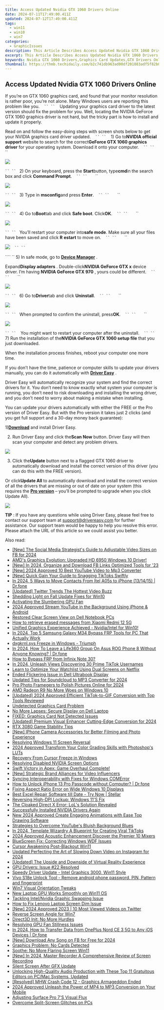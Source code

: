 ```yaml
---
title: Access Updated Nvidia GTX 1060 Drivers Online
date: 2024-07-11T17:49:00.411Z
updated: 2024-07-12T17:49:00.411Z
tags:
  - win11
  - win10
  - win7
categories:
  - GraphicIssues
description: This Article Describes Access Updated Nvidia GTX 1060 Drivers Online
excerpt: This Article Describes Access Updated Nvidia GTX 1060 Drivers Online
keywords: Nvidia GTX 1060 Drivers,Graphics Card Updates,GTX Drivers Online Download,Nvidia Graphics Driver,GTX 1060 Software Update,Latest GPU Drivers,Online Graphics Card Drivers Download
thumbnail: https://thmb.techidaily.com/b2c741db963ad00df201883adf5f82b0b65621c38ea9e6dfe43b98273ae04085.jpg
---
```


## Access Updated Nvidia GTX 1060 Drivers Online

 If you’re on GTX 1060 graphics card, and found that your monitor resolution is rather poor, you’re not alone. Many Windows users are reporting this problem like you.
```` ```` ```` ``
`` ```` ```` ```` Updating your graphics card driver to the latest version should fix the problem for you. Well, locating the NVIDIA GeForce GTX 1060 graphics driver is not hard, but the tricky part is how to install and update it properly.

 Read on and follow the easy-doing steps with screen shots below to get your NVIDIA graphics card driver updated.
```` ```` ```` ``
`` ```` ```` ```` 1) Go to**NVIDIA official support** website to search for the correct**GeForce GTX 1060 graphics driver** for your operating system. Download it onto your computer.
```` ```` ```` ``
`` ```` ```` ```` ```` ```` ``

![](https://images.drivereasy.com/wp-content/uploads/2016/10/geforce-gtx-1060-graphics-driver.jpg)

```` ``
`` ```` ```` ````2) On your keyboard, press the **Start**button, type**cmd**in the search box and click **Command Prompt**.
```` ```` ```` ``
`` ```` ```` ```` ```` ```` ``

![](https://images.drivereasy.com/wp-content/uploads/2016/10/command-prompt-cmd.png)

```` ``
`` ```` ```` ````3) Type in **msconfig**and press **Enter**.
```` ```` ```` ``
`` ```` ```` ```` ```` ```` ``

![](https://images.drivereasy.com/wp-content/uploads/2016/10/msconfig.jpg)

```` ``
`` ```` ```` ````4) Go to**Boot**tab and click **Safe boot**. Click**OK**.
```` ```` ```` ``
`` ```` ```` ```` ```` ```` ``

![](https://images.drivereasy.com/wp-content/uploads/2016/10/system-configuration-safe-boot.jpg)

```` ``
`` ```` ```` ````You’ll restart your computer into**safe mode**. Make sure all your files have been saved and click **R** **estart** to move on.
```` ```` ```` ``
`` ```` ```` ```` ```` ```` ``

![](https://images.drivereasy.com/wp-content/uploads/2016/10/system-configuration-restart.png)
```` ```` ```` ``
`` ```` ```` ````

```` `` 5) In safe mode, go to [**Device Manager**](https://tools.techidaily.com/drivereasy/download/) .

 Expand**Display adapters** . Double-click**NVIDIA GeForce GTX x** device driver. I’m having **NVIDIA GeForce GTX 970** , yours could be different.
```` ```` ```` ``
`` ```` ```` ```` ```` ```` ``

![](https://images.drivereasy.com/wp-content/uploads/2016/10/nvidia-geforce-gtx-x.jpg)

```` ``
`` ```` ```` ````6) Go to**Driver**tab and click **Uninstall**.
```` ```` ```` ``
`` ```` ```` ```` ```` ```` ``

![](https://images.drivereasy.com/wp-content/uploads/2016/10/uninstall-nvidia-geforce-gtx-driver.png)

```` ``
`` ```` ```` ````When prompted to confirm the uninstall, press**OK**.
```` ```` ```` ``
`` ```` ```` ```` ```` ```` ``

![](https://images.drivereasy.com/wp-content/uploads/2016/10/confrim-device-uninstall.png)

```` ``
`` ```` ```` ```` You might want to restart your computer after the uninstall.
```` ```` ```` ``
`` ```` ```` ```` 7) Run the installation of the**NVIDIA GeForce GTX 1060 setup file** that you just downloaded.

 When the installation process finishes, reboot your computer one more time.

 If you don’t have the time, patience or computer skills to update your drivers manually, you can do it automatically with [**Driver Easy**](https://tools.techidaily.com/drivereasy/download/) .

 Driver Easy will automatically recognize your system and find the correct drivers for it. You don’t need to know exactly what system your computer is running, you don’t need to risk downloading and installing the wrong driver, and you don’t need to worry about making a mistake when installing.

 You can update your drivers automatically with either the FREE or the Pro version of Driver Easy. But with the Pro version it takes just 2 clicks (and you get full support and a 30-day money back guarantee):

 1)[**Download**](https://tools.techidaily.com/drivereasy/download/) and install Driver Easy.

 2) Run Driver Easy and click the**Scan Now** button. Driver Easy will then scan your computer and detect any problem drivers.

![](https://images.drivereasy.com/wp-content/uploads/2017/04/img_58e5f35249bf7.png)

 3) Click the**Update** button next to a flagged GTX 1060 driver to automatically download and install the correct version of this driver (you can do this with the FREE version).

 Or click**Update All** to automatically download and install the correct version of all the drivers that are missing or out of date on your system (this requires the [**Pro version**](https://tools.techidaily.com/drivereasy/download/) – you’ll be prompted to upgrade when you click Update All).

![](https://images.drivereasy.com/wp-content/uploads/2017/04/img_58e5f46880945.jpg)

**TIP** : If you have any questions while using Driver Easy, please feel free to contact our support team at [support@drivereasy.com](https://tools.techidaily.com/drivereasy/download/) for further assistance. Our support team would be happy to help you resolve this error. Please attach the URL of this article so we could assist you better.

<ins class="adsbygoogle"
     style="display:block"
     data-ad-format="autorelaxed"
     data-ad-client="ca-pub-7571918770474297"
     data-ad-slot="1223367746"></ins>



<ins class="adsbygoogle"
     style="display:block"
     data-ad-client="ca-pub-7571918770474297"
     data-ad-slot="8358498916"
     data-ad-format="auto"
     data-full-width-responsive="true"></ins>



<span class="atpl-alsoreadstyle">Also read:</span>
<div><ul>
<li><a href="https://facebook-video-content.techidaily.com/new-the-social-media-strategists-guide-to-adjustable-video-sizes-on-fb-for-2024/"><u>[New] The Social Media Strategist's Guide to Adjustable Video Sizes on FB for 2024</u></a></li>
<li><a href="https://graphic-issues.techidaily.com/1719818172681-amds-graphics-evolution-upgraded-hd-6950-windows-10-driver/"><u>AMD's Graphics Evolution: Upgraded HD 6950 Windows 10 Driver!</u></a></li>
<li><a href="https://facebook-video-content.techidaily.com/new-in-2024-organize-and-download-fb-links-optimized-tools-for-23/"><u>[New] In 2024, Organize and Download FB Links  Optimized Tools for '23</u></a></li>
<li><a href="https://youtube-web.techidaily.com/024-approved-10-best-youtube-video-to-mp3-converter/"><u>[New] 2024 Approved  10 Best YouTube Video to Mp3 Converter</u></a></li>
<li><a href="https://tiktok-videos.techidaily.com/new-quick-gain-your-guide-to-snagging-tiktoks-swiftly/"><u>[New] Quick Gain  Your Guide to Snagging TikToks Swiftly</u></a></li>
<li><a href="https://android-transfer.techidaily.com/in-2024-5-ways-to-move-contacts-from-itel-a05s-to-iphone-131415-drfone-by-drfone-transfer-from-android-transfer-from-android/"><u>In 2024, 5 Ways to Move Contacts From Itel A05s to iPhone (13/14/15) | Dr.fone</u></a></li>
<li><a href="https://twitter-videos.techidaily.com/updated-twitter-trends-the-hottest-video-buzz/"><u>[Updated] Twitter Trends  The Hottest Video Buzz</u></a></li>
<li><a href="https://graphic-issues.techidaily.com/shedding-light-on-fall-update-fixes-for-win10/"><u>Shedding Light on Fall Update Fixes for Win10</u></a></li>
<li><a href="https://graphic-issues.techidaily.com/activating-the-slumbering-gpu-fan/"><u>Activating the Slumbering GPU Fan</u></a></li>
<li><a href="https://youtube-stream.techidaily.com/2024-approved-stream-youtube-in-the-background-using-iphone-and-android/"><u>2024 Approved  Stream YouTube in the Background Using iPhone & Android</u></a></li>
<li><a href="https://graphic-issues.techidaily.com/restored-clear-screen-view-on-dell-notebook-pcs/"><u>Restored Clear Screen View on Dell Notebook PCs</u></a></li>
<li><a href="https://blog-min.techidaily.com/how-to-retrieve-erased-messages-from-xiaomi-redmi-12-5g-by-fonelab-android-recover-messages/"><u>How to retrieve erased messages from Xiaomi Redmi 12 5G</u></a></li>
<li><a href="https://graphic-issues.techidaily.com/1719817977189-unified-graphics-experience-achieved-nvidiaintel-for-win10/"><u>Unified Graphics Experience Achieved - Nvidia/Intel for Win10!</u></a></li>
<li><a href="https://android-frp.techidaily.com/in-2024-top-5-samsung-galaxy-m34-bypass-frp-tools-for-pc-that-actually-work-by-drfone-android/"><u>In 2024, Top 5 Samsung Galaxy M34 Bypass FRP Tools for PC That Actually Work</u></a></li>
<li><a href="https://graphic-issues.techidaily.com/dxgkrnlsys-freeze-in-windows-triumph/"><u>dxgkrnl.sys Freeze in Windows - Triumph</u></a></li>
<li><a href="https://location-social.techidaily.com/in-2024-how-to-leave-a-life360-group-on-asus-rog-phone-8-without-anyone-knowing-drfone-by-drfone-virtual-android/"><u>In 2024, How To Leave a Life360 Group On Asus ROG Phone 8 Without Anyone Knowing? | Dr.fone</u></a></li>
<li><a href="https://bypass-frp.techidaily.com/how-to-bypass-frp-from-infinix-note-30-by-drfone-android/"><u>How to Bypass FRP from Infinix Note 30?</u></a></li>
<li><a href="https://tiktok-clips.techidaily.com/in-2024-unleash-views-discovering-30-prime-tiktok-usernames/"><u>In 2024, Unleash Views  Discovering 30 Prime TikTok Usernames</u></a></li>
<li><a href="https://vp-tips.techidaily.com/learn-to-optimize-your-watchlist-using-dual-screens-on-netflix/"><u>Learn to Optimize Your Watchlist Using Dual Screens on Netflix</u></a></li>
<li><a href="https://graphic-issues.techidaily.com/ended-flickering-issue-in-dell-ultrabook-display/"><u>Ended Flickering Issue in Dell Ultrabook Display</u></a></li>
<li><a href="https://smart-video-editing.techidaily.com/updated-tips-for-soundcloud-to-mp3-converter-for-2024/"><u>Updated Tips for Soundcloud to MP3 Converter for 2024</u></a></li>
<li><a href="https://extra-approaches.techidaily.com/pro-photo-framegers-to-polish-pictures-online-for-2024/"><u>Pro Photo Framegers to Polish Pictures Online for 2024</u></a></li>
<li><a href="https://graphic-issues.techidaily.com/amd-radeon-r9-no-more-woes-on-windows-10/"><u>AMD Radeon R9 No More Woes on Windows 10</u></a></li>
<li><a href="https://tiktok-video-recordings.techidaily.com/updated-2024-approved-efficient-tiktok-to-gif-conversion-with-top-tools-reviewed/"><u>[Updated] 2024 Approved  Efficient TikTok-to-GIF Conversion with Top Tools Reviewed</u></a></li>
<li><a href="https://graphic-issues.techidaily.com/undetected-graphics-card-problem/"><u>Undetected Graphics Card Problem</u></a></li>
<li><a href="https://graphic-issues.techidaily.com/no-more-lapses-secure-display-on-dell-laptop/"><u>No More Lapses: Secure Display on Dell Laptop</u></a></li>
<li><a href="https://graphic-issues.techidaily.com/fixed-graphics-card-not-detected-issues/"><u>FIXED: Graphics Card Not Detected Issues</u></a></li>
<li><a href="https://fox-blue.techidaily.com/updated-premium-visual-enhancer-cutting-edge-conversion-for-2024/"><u>[Updated] Premium Visual Enhancer  Cutting-Edge Conversion for 2024</u></a></li>
<li><a href="https://graphic-issues.techidaily.com/rtx-3080-game-stability-tips/"><u>RTX 3080 Game Stability Tips</u></a></li>
<li><a href="https://extra-skills.techidaily.com/new-iphone-camera-accessories-for-better-filming-and-photo-experience/"><u>[New] IPhone Camera Accessories for Better Filming and Photo Experience</u></a></li>
<li><a href="https://graphic-issues.techidaily.com/resolving-windows-11-screen-reversal/"><u>Resolving Windows 11 Screen Reversal</u></a></li>
<li><a href="https://some-guidance.techidaily.com/2024-approved-transform-your-color-grading-skills-with-photoshops-luts/"><u>2024 Approved  Transform Your Color Grading Skills with Photoshop's LUTs</u></a></li>
<li><a href="https://graphic-issues.techidaily.com/recovery-from-cursor-freeze-in-windows/"><u>Recovery From Cursor Freeze in Windows</u></a></li>
<li><a href="https://graphic-issues.techidaily.com/resolving-disabled-nvidia-screen-options/"><u>Resolving Disabled NVIDIA Screen Options</u></a></li>
<li><a href="https://graphic-issues.techidaily.com/swift-victory-in-apex-game-overhaul-complete/"><u>Swift Victory in Apex: Game Overhaul Complete!</u></a></li>
<li><a href="https://extra-skills.techidaily.com/new-strategic-brand-alliances-for-video-influencers/"><u>[New] Strategic Brand Alliances for Video Influencers</u></a></li>
<li><a href="https://graphic-issues.techidaily.com/syncing-interoperability-with-fixes-for-windows-comerror/"><u>Syncing Interoperability with Fixes for Windows COMError</u></a></li>
<li><a href="https://iphone-unlock.techidaily.com/how-to-unlock-iphone-13-pro-passcode-without-computer-drfone-by-drfone-ios/"><u>How to Unlock iPhone 13 Pro Passcode without Computer? | Dr.fone</u></a></li>
<li><a href="https://graphic-issues.techidaily.com/fixing-aspect-ratio-error-on-wide-windows-10-displays/"><u>Fixing Aspect Ratio Error on Wide Windows 10 Displays</u></a></li>
<li><a href="https://phone-solutions.techidaily.com/best-excel-repair-software-till-date-try-now-stellar-by-stellar-guide/"><u>Best Excel Repair Software till Date - Try Now | Stellar</u></a></li>
<li><a href="https://graphic-issues.techidaily.com/reversing-high-dpi-lockup-windows-11s-fix/"><u>Reversing High-DPI Lockup: Windows 11'S Fix</u></a></li>
<li><a href="https://graphic-issues.techidaily.com/the-cloaked-direct-x-error-lols-solution-revealed/"><u>The Cloaked Direct X Error: LoL's Solution Revealed</u></a></li>
<li><a href="https://graphic-issues.techidaily.com/successfully-installed-nvidia-drivers-again/"><u>Successfully Installed NVIDIA Drivers Again</u></a></li>
<li><a href="https://ai-video-apps.techidaily.com/new-2024-approved-create-engaging-animations-with-ease-top-drawing-software/"><u>New 2024 Approved Create Engaging Animations with Ease Top Drawing Software</u></a></li>
<li><a href="https://graphic-issues.techidaily.com/strategies-to-overcome-youtubes-bluish-background-blues/"><u>Strategies to Overcome YouTube's Bluish Background Blues</u></a></li>
<li><a href="https://tiktok-video-recordings.techidaily.com/in-2024-template-wizardry-a-blueprint-for-creating-viral-tiktoks/"><u>In 2024, Template Wizardry  A Blueprint for Creating Viral TikToks</u></a></li>
<li><a href="https://extra-hints.techidaily.com/2024-approved-acoustic-enhancement-discover-the-premier-10-mixers/"><u>2024 Approved  Acoustic Enhancement  Discover the Premier 10 Mixers</u></a></li>
<li><a href="https://graphic-issues.techidaily.com/bluescreen-fix-correcting-windows-wdf-issues/"><u>BlueScreen Fix: Correcting Windows WDF Issues</u></a></li>
<li><a href="https://graphic-issues.techidaily.com/cursor-awakening-post-blackout-win11/"><u>Cursor Awakening Post-Blackout Win11</u></a></li>
<li><a href="https://ai-video-editing.techidaily.com/updated-perfecting-the-art-of-slowing-down-video-on-instagram-for-2024/"><u>Updated Perfecting the Art of Slowing Down Video on Instagram for 2024</u></a></li>
<li><a href="https://some-guidance.techidaily.com/updated-the-upside-and-downside-of-virtual-reality-experience/"><u>[Updated] The Upside and Downside of Virtual Reality Experience</u></a></li>
<li><a href="https://graphic-issues.techidaily.com/gpu-drivers-issue-22-resolved/"><u>GPU Drivers: Issue #22 Resolved</u></a></li>
<li><a href="https://graphic-issues.techidaily.com/speedy-driver-update-intel-graphics-3000-win11-style/"><u>Speedy Driver Update - Intel Graphics 3000, Win11 Style</u></a></li>
<li><a href="https://techidaily.com/vivo-s18e-unlock-tool-remove-android-phone-password-pin-pattern-and-fingerprint-by-drfone-android-unlock-android-unlock/"><u>Vivo S18e Unlock Tool - Remove android phone password, PIN, Pattern and fingerprint</u></a></li>
<li><a href="https://graphic-issues.techidaily.com/win7-visual-orientation-tweaks/"><u>Win7 Visual Orientation Tweaks</u></a></li>
<li><a href="https://graphic-issues.techidaily.com/new-laptop-gpu-works-smoothly-on-win11-os/"><u>New Laptop GPU Works Smoothly on Win11 OS</u></a></li>
<li><a href="https://graphic-issues.techidaily.com/tackling-intelnvidia-graphic-swapping-issue/"><u>Tackling Intel/Nvidia Graphic Swapping Issue</u></a></li>
<li><a href="https://graphic-issues.techidaily.com/how-to-fix-lenovo-laptop-screen-dim-issue/"><u>How to Fix Lenovo Laptop Screen Dim Issue</u></a></li>
<li><a href="https://twitter-clips.techidaily.com/new-2024-approved-2023-10-most-viewed-videos-on-twitter/"><u>[New] 2024 Approved  2023 | 10 Most Viewed Videos on Twitter</u></a></li>
<li><a href="https://graphic-issues.techidaily.com/reverse-screen-angle-for-win7/"><u>Reverse Screen Angle for Win7</u></a></li>
<li><a href="https://graphic-issues.techidaily.com/direct3d-init-no-more-hurdles/"><u>Direct3D Init: No More Hurdles</u></a></li>
<li><a href="https://graphic-issues.techidaily.com/resolving-gpu-fan-stillness-issues/"><u>Resolving GPU Fan Stillness Issues</u></a></li>
<li><a href="https://android-transfer.techidaily.com/in-2024-how-to-transfer-data-from-oneplus-nord-ce-3-5g-to-any-ios-devices-drfone-by-drfone-transfer-from-android-transfer-from-android/"><u>In 2024, How to Transfer Data from OnePlus Nord CE 3 5G to Any iOS Devices | Dr.fone</u></a></li>
<li><a href="https://facebook-video-recording.techidaily.com/new-download-any-song-on-fb-for-free-for-2024/"><u>[New] Download Any Song on FB for Free for 2024</u></a></li>
<li><a href="https://graphic-issues.techidaily.com/graphics-problem-no-cards-detected/"><u>Graphics Problem: No Cards Detected</u></a></li>
<li><a href="https://graphic-issues.techidaily.com/soothe-no-more-flaring-screen-win11/"><u>Soothe: No More Flaring Screen Win11</u></a></li>
<li><a href="https://screen-mirroring-recording.techidaily.com/new-in-2024-master-recorder-a-comprehensive-review-of-screen-recording/"><u>[New] In 2024, Master Recorder  A Comprehensive Review of Screen Recording</u></a></li>
<li><a href="https://graphic-issues.techidaily.com/silent-screen-after-gfx-update/"><u>Silent Screen After GFX Update</u></a></li>
<li><a href="https://audio-shaping.techidaily.com/unlocking-high-quality-audio-production-with-these-top-11-gratuitous-editors-on-pcmac-systems-updated/"><u>Unlocking High-Quality Audio Production with These Top 11 Gratuitous Editors on PC/Mac Systems, Updated</u></a></li>
<li><a href="https://graphic-issues.techidaily.com/resolved-mhw-crash-code-12-graphics-armageddon-ended/"><u>[Resolved] MHW Crash Code 12 - Graphics Armageddon Ended</u></a></li>
<li><a href="https://ai-video-apps.techidaily.com/2024-approved-unleash-the-power-of-mp4-to-mp3-conversion-on-your-mobile/"><u>2024 Approved Unleash the Power of MP4 to MP3 Conversion on Your Mobile</u></a></li>
<li><a href="https://graphic-issues.techidaily.com/adjusting-surface-pro-7s-visual-flux/"><u>Adjusting Surface Pro 7'S Visual Flux</u></a></li>
<li><a href="https://graphic-issues.techidaily.com/overcome-split-screen-glitches-on-pcs/"><u>Overcome Split-Screen Glitches on PCs</u></a></li>
</ul></div>
